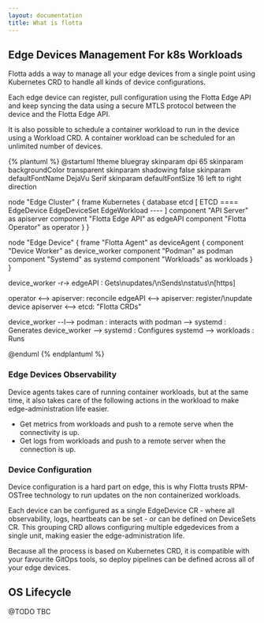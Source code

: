 ```yaml
---
layout: documentation
title: What is flotta
---
```


## Edge Devices Management For k8s Workloads

Flotta adds a way to manage all your edge devices from a single point using
Kubernetes CRD to handle all kinds of device configurations.

Each edge device can register, pull configuration using the Flotta Edge API and
keep syncing the data using a secure MTLS protocol between the device and the
Flotta Edge API.

It is also possible to schedule a container workload to run in the device using
a Workload CRD. A container workload can be scheduled for an unlimited
number of devices.

{% plantuml %}
@startuml
!theme bluegray
skinparam dpi 65
skinparam backgroundColor transparent
skinparam shadowing false
skinparam defaultFontName DejaVu Serif
skinparam defaultFontSize 16
left to right direction

node "Edge Cluster" {
    frame Kubernetes {
        database etcd [
            ETCD
            ====
            EdgeDevice
            EdgeDeviceSet
            EdgeWorkload
            ----
        ]
        component "API Server" as apiserver
        component "Flotta Edge API" as edgeAPI
        component "Flotta Operator" as operator
    }
}

node "Edge Device" {
    frame "Flotta Agent" as deviceAgent {
        component "Device Worker" as device_worker
        component "Podman" as podman
        component "Systemd" as systemd
        component "Workloads" as workloads
    }
}

device_worker -r-> edgeAPI : Gets\nupdates/\nSends\nstatus\n[https]

operator <--> apiserver: reconcile
edgeAPI <--> apiserver: register/\nupdate device
apiserver <--> etcd: "Flotta CRDs"

device_worker --l--> podman : interacts with
podman --> systemd : Generates
device_worker --> systemd : Configures
systemd --> workloads : Runs

@enduml
{% endplantuml %}

### Edge Devices Observability

Device agents takes care of running container workloads, but at the same time,
it also takes care of the following actions in the workload to make
edge-administration life easier.

  - Get metrics from workloads and push to a remote serve when the connectivity is
    up.
  - Get logs from workloads and push to a remote server when the connection is up.

### Device Configuration

Device configuration is a hard part on edge, this is why Flotta trusts
RPM-OSTree technology to run updates on the non containerized workloads.

Each device can be configured as a single EdgeDevice CR - where all
observability, logs, heartbeats can be set - or can be defined on DeviceSets CR.
This grouping CRD allows configuring multiple edgedevices from a single unit,
making easier the edge-administration life.

Because all the process is based on Kubernetes CRD, it is compatible with your
favourite GitOps tools, so deploy pipelines can be defined across all of your
edge devices.

## OS Lifecycle

@TODO TBC
